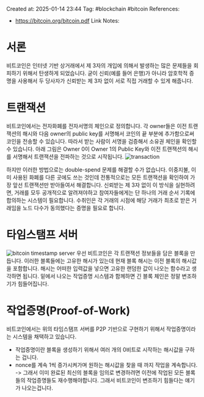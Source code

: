 Created at:  2025-01-14 23:44
Tag: #blockchain #bitcoin
References:
- https://bitcoin.org/bitcoin.pdf
Link Notes:

# 서론
비트코인은 인터넷 기반 상거래에서 제 3자의 개입에 의해서 발생하는 많은 문제들을 회피하기 위해서 탄생하게 되었습니다. 
굳이 신뢰(예를 들어 은행)가 아니라 암호학적 증명을 사용해서 두 당사자가 신뢰받는 제 3자 없이 서로 직접 거래할 수 있게 해줍니다.

# 트랜잭션
비트코인에서는 전자화폐를 전자서명의 체인으로 정의합니다. 
각 owner들은 이전 트랜잭션의 해시와 다음 owner의 public key를 서명해서 코인의 끝 부분에 추가함으로써 코인을 전송할 수 있습니다. 따라서 받는 사람이 서명을 검증해서 소유권 체인을 확인할 수 있습니다. 
아래 그림은 Owner 0이 Owner 1의 Public Key와 이전 트랜잭션의 해시를 서명해서 트랜잭션을 전파하는 것으로 시작됩니다. 
![transaction](https://upload.wikimedia.org/wikipedia/commons/5/5e/Bitcoin_Transaction_Visual.png)

하지만 이러한 방법으로는 double-spend 문제를 해결할 수가 없습니다. 이중지불, 이미 사용된 화폐를 다른 곳에도 쓰는 것인데 전통적으로는 모든 트랜잭션을 확인하여 가장 앞선 트랜잭션만 받아들여서 해결합니다. 
신뢰받는 제 3자 없이 이 방식을 실현하려면, 거래를 모두 공개적으로 알려져야하고 참여자들에게는 단 하나의 거래 순서 기록에 합의하는 시스템이 필요합니다. 수취인은 각 거래의 시점에 해당 거래가 최초로 받은 거래임을 노드 다수가 동의했다는 증명을 필요로 합니다.

# 타임스탬프 서버
![bitcoin timestamp server](https://encrypted-tbn0.gstatic.com/images?q=tbn:ANd9GcQmkqJ1ssJ_lnR9ToMpov9YAnSJefVhacI8rw&s)
우선 비트코인은 각 트랜잭션 정보들을 담은 블록을 만듭니다. 이러한 블록들에는 고유한 해시가 있는데 현재 블록 해시는 이전 블록의 해시값을 포함합니다. 해시는 어떠한 입력값을 넣으면 고유한 랜덤한 값이 나오는 함수라고 생각하면 됩니다. 밑에서 나오는 작업증명 시스템과 함께하면 긴 블록 체인은 정말 변조하기가 힘들어집니다.

# 작업증명(Proof-of-Work)
비트코인에서는 위의 타임스탬프 서버를 P2P 기반으로 구현하기 위해서 작업증명이라는 시스템을 채택하고 있습니다. 
- 작업증명이란 블록을 생성하기 위해서 여러 개의 0비트로 시작하는 해시값을 구하는 겁니다.
- nonce를 계속 1씩 증가시켜가며 원하는 해시값을 찾을 때 까지 작업을 계속합니다.
-> 그래서 이미 완료된 최신의 블록을 임의로 변경하려면 이전에 작업된 모든 블록들의 작업증명들도 재수행해야합니다. 그래서 비트코인이 변조하기 힘들다는 얘기가 나오는겁니다.
